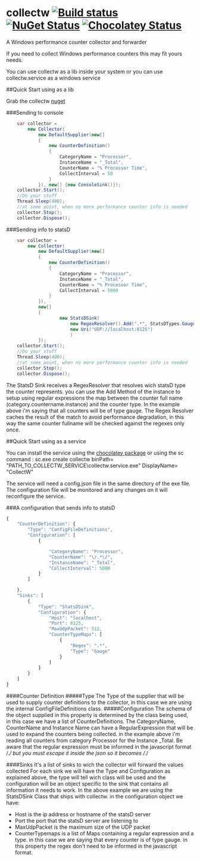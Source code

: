 # collectw [![Build status](https://ci.appveyor.com/api/projects/status/43hsevhbhl029fyv?svg=true)](https://ci.appveyor.com/project/JoseFelix/collectw) [![NuGet Status](http://img.shields.io/nuget/v/collectw.svg?style=flat)](https://www.nuget.org/packages/collectw/) [![Chocolatey Status](https://img.shields.io/chocolatey/v/collectw.service.svg)](https://chocolatey.org/packages/collectw.service)

A Windows performance counter collector and forwarder

If you need to collect Windows performance counters this may fit yours needs.

You can use collectw as a lib inside your system or you can use collectw.service as a windows service

##Quick Start using as a lib

Grab the collectw [nuget](https://www.nuget.org/packages/collectw)


###Sending to console

```C#
    var collector =
        new Collector(
            new DefaultSupplier(new[]
            {
                new CounterDefinition()
                {
                    CategoryName = "Processor",
                    InstanceName = "_Total",
                    CounterName = "% Processor Time",
                    CollectInterval = 50
                }
            }), new[] {new ConsoleSink()});
    collector.Start();
    //Do your stuff
    Thread.Sleep(400);
    //at some point, when no more performance counter info is needed
    collector.Stop();
    collector.Dispose();
```

###Sending info to statsD

```C#
    var collector =
        new Collector(
            new DefaultSupplier(new[]
            {
                new CounterDefinition()
                {
                    CategoryName = "Processor",
                    InstanceName = "_Total",
                    CounterName = "% Processor Time",
                    CollectInterval = 5000
                }
            }),
            new[]
            {
                    new StatsDSink(
                        new RegexResolver().Add(".*", StatsDTypes.Gauge),
                        new Uri("UDP://localhost:8125")
                        )
            });
    collector.Start();
    //Do your stuff
    Thread.Sleep(400);
    //at some point, when no more performance counter info is needed
    collector.Stop();
    collector.Dispose();
```
The StatsD Sink receives a RegexResolver that resolves wich statsD type the counter represents. you can use the Add Method of the instance to setup using regular expressions the map between the counter full name (category.countername.instance) and the counter type. In the example above i'm saying that all counters will be of type gauge. The Regex Resolver caches the result of the match to avoid performance degradation, in this way the same counter fullname will be checked against the regexes only once.


##Quick Start using as a service

You can install the service using the [chocolatey package](https://chocolatey.org/packages/collectw.service)
or using the sc command :
sc.exe create collectw binPath= "PATH_TO_COLLECTW_SERVICE\collectw.service.exe" DisplayName= "CollectW"

The service will need a config.json file in the same directory of the exe file.
The configuration file will be monitored and any changes on it will reconfigure the service.

###A configuration that sends info to statsD

```javascript
{
    "CounterDefinition": {
        "Type": "ConfigFileDefinitions",
        "Configuration": [
            {

                "CategoryName": "Processor",
                "CounterName": "\/.*\/",
                "InstanceName": "_Total",
                "CollectInterval": 5000
            }
        ]

    },
    "Sinks": [
        {
            "Type": "StatsDSink",
            "Configuration": {
                "Host": "localhost",
                "Port": 8125,
                "MaxUdpPacket": 512,
                "CounterTypeMaps": [
                    {
                        "Regex": ".*",
                        "Type": "Gauge"
                    }
                ]
            }
        }
    ]
}
```
####Counter Definition
#####Type
  The Type of the supplier that will be used to supply counter definitions to the collector, in this case we are using the internal ConfigFileDefinitions class.
#####Configuration
  The schema of the object supplied in this property is determined by the class being used, in this case we have a list of CounterDefinitions.
  The CategoryName, CounterName and Instance Name can have a RegularExpression that will be used to expand the counters being collected. in the example above i'm reading all counters from category Processor for the Instance _Total. Be aware that the regular expression must be informed in the javascript format /.*/ but you must escape it inside the json so it becomes \/.*\/

####Sinks
  It's a list of sinks to wich the collector will forward the values collected
  For each sink we will have the Type and Configuration as explained above, the type will tell wich class will be used and the configuration will be an object specific to the sink that contains all information it needs to work.
  In the above example we are using the StatsDSink Class that ships with collectw. in the configuration object we have:
  * Host is the ip address or hostname of the statsD server
  * Port the port that the statsD server are listening to
  * MaxUdpPacket is the maximum size of the UDP packet
  * CounterTypemaps is a list of Maps containing a regular expression and a type. in this case we are saying that every counter is of type gauge. in this property the regex don't need to be informed in the javascript format.
